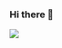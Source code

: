 ### Hi there 👋

![](https://komarev.com/ghpvc/?username=wrzolekLukasz&color=blue&style=for-the-badge&label=I+SEE+YOU&base=1000)

<!--
**wrzolekLukasz/wrzolekLukasz** is a ✨ _special_ ✨ repository because its `README.md` (this file) appears on your GitHub profile.

Here are some ideas to get you started:

- 🔭 I’m currently working on ...
- 🌱 I’m currently learning ...
- 👯 I’m looking to collaborate on ...
- 🤔 I’m looking for help with ...
- 💬 Ask me about ...
- 📫 How to reach me: ...
- 😄 Pronouns: ...
- ⚡ Fun fact: ...
-->
